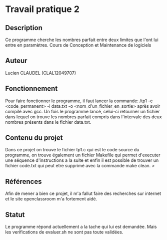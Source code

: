 # Travail pratique 2

   ## Description

   Ce programme cherche les nombres parfait entre deux limites que l'ont lui entre en paramètres.
   Cours de Conception et Maintenance de logiciels

   ## Auteur

   Lucien CLAUDEL (CLAL12049707)

   ## Fonctionnement

   Pour faire fonctionner le programme, il faut lancer la commande: /tp1 -c <code_permanent> -i data.txt -o <nom_d'un_fichier_en_sortie> après avoir compilé avec gcc.
   Un fois le programme lancé, celui-ci retourner un fichier dans lequel on trouve les nombres parfait compris dans l'intervale des deux nombres présents dans le fichier data.txt.



   ## Contenu du projet

   Dans ce projet on trouve le fichier tp1.c qui est le code source du  programme, on trouve également un fichier Makefile qui permet d'executer une séquence d'instructions a la suite et enfin il est possible de trouver un fichier code.txt  qui peut etre supprimé avec la commande make clean. >

   ## Références

   Afin de mener a bien ce projet, il m'a fallut faire des recherches sur internet et le site openclassroom m'a fortement aidé.

   ## Statut

   Le programme répond actuellement a la tache qui lui est demandée. Mais les verifications de evaluer.sh ne sont pas toute validées. 

